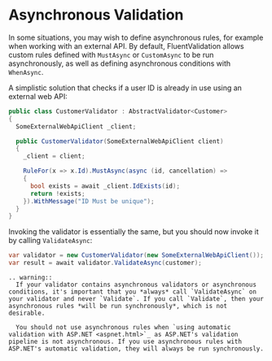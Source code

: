 # Asynchronous Validation

In some situations, you may wish to define asynchronous rules, for example when working with an external API. By default, FluentValidation allows custom rules defined with `MustAsync` or `CustomAsync` to be run asynchronously, as well as defining asynchronous conditions with `WhenAsync`.

A simplistic solution that checks if a user ID is already in use using an external web API:

```csharp
public class CustomerValidator : AbstractValidator<Customer> 
{
  SomeExternalWebApiClient _client;

  public CustomerValidator(SomeExternalWebApiClient client) 
  {
    _client = client;

    RuleFor(x => x.Id).MustAsync(async (id, cancellation) => 
    {
      bool exists = await _client.IdExists(id);
      return !exists;
    }).WithMessage("ID Must be unique");
  }
}
```

Invoking the validator is essentially the same, but you should now invoke it by calling `ValidateAsync`:

```csharp
var validator = new CustomerValidator(new SomeExternalWebApiClient());
var result = await validator.ValidateAsync(customer);
```

```eval_rst
.. warning::
  If your validator contains asynchronous validators or asynchronous conditions, it's important that you *always* call `ValidateAsync` on your validator and never `Validate`. If you call `Validate`, then your asynchronous rules *will be run synchronously*, which is not desirable.

  You should not use asynchronous rules when `using automatic validation with ASP.NET <aspnet.html>`_ as ASP.NET's validation pipeline is not asynchronous. If you use asynchronous rules with ASP.NET's automatic validation, they will always be run synchronously.
```
